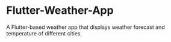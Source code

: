# Flutter-Weather-App
A Flutter-based weather app that displays weather forecast and temperature of different cities.
